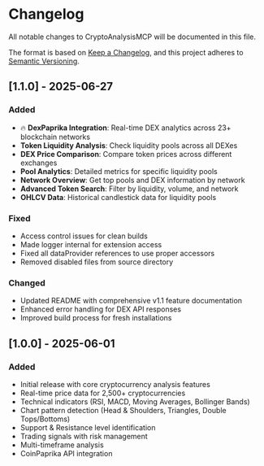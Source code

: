 # Changelog

All notable changes to CryptoAnalysisMCP will be documented in this file.

The format is based on [Keep a Changelog](https://keepachangelog.com/en/1.0.0/),
and this project adheres to [Semantic Versioning](https://semver.org/spec/v2.0.0.html).

## [1.1.0] - 2025-06-27

### Added
- 🔥 **DexPaprika Integration**: Real-time DEX analytics across 23+ blockchain networks
- **Token Liquidity Analysis**: Check liquidity pools across all DEXes
- **DEX Price Comparison**: Compare token prices across different exchanges
- **Pool Analytics**: Detailed metrics for specific liquidity pools
- **Network Overview**: Get top pools and DEX information by network
- **Advanced Token Search**: Filter by liquidity, volume, and network
- **OHLCV Data**: Historical candlestick data for liquidity pools

### Fixed
- Access control issues for clean builds
- Made logger internal for extension access
- Fixed all dataProvider references to use proper accessors
- Removed disabled files from source directory

### Changed
- Updated README with comprehensive v1.1 feature documentation
- Enhanced error handling for DEX API responses
- Improved build process for fresh installations

## [1.0.0] - 2025-06-01

### Added
- Initial release with core cryptocurrency analysis features
- Real-time price data for 2,500+ cryptocurrencies
- Technical indicators (RSI, MACD, Moving Averages, Bollinger Bands)
- Chart pattern detection (Head & Shoulders, Triangles, Double Tops/Bottoms)
- Support & Resistance level identification
- Trading signals with risk management
- Multi-timeframe analysis
- CoinPaprika API integration

